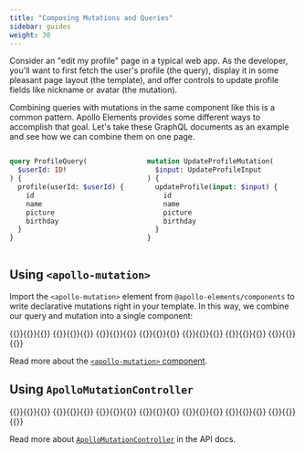 ```yaml
---
title: "Composing Mutations and Queries"
sidebar: guides
weight: 30
---
```


Consider an "edit my profile" page in a typical web app. As the developer, you'll want to first fetch the user's profile (the query), display it in some pleasant page layout (the template), and offer controls to update profile fields like nickname or avatar (the mutation).

Combining queries with mutations in the same component like this is a common pattern. Apollo Elements provides some different ways to accomplish that goal. Let's take these GraphQL documents as an example and see how we can combine them on one page.

<style>
  #gql-documents {
    display: grid;
    gap: 12px 6px;
    grid-template: auto auto / auto;
  }

  #gql-documents pre {
    height: 100%;
  }

  @media (min-width: 600px) {
    #gql-documents {
      grid-template: auto / auto auto;
    }
  }
</style>

<div id="gql-documents">

```graphql copy
query ProfileQuery(
  $userId: ID!
) {
  profile(userId: $userId) {
    id
    name
    picture
    birthday
  }
}
```

```graphql copy
mutation UpdateProfileMutation(
  $input: UpdateProfileInput
) {
  updateProfile(input: $input) {
    id
    name
    picture
    birthday
  }
}
```

</div>

## Using `<apollo-mutation>`

<a hidden id="#example-edit-user-profile"></a>

Import the `<apollo-mutation>` element from `@apollo-elements/components` to write declarative mutations right in your template. In this way, we combine our query and mutation into a single component:

<code-tabs collection="libraries" default-tab="lit">
  {{<code-tab package="html">}}{{<include "apollo-mutation-html.html">}}{{</code-tab>}}
  {{<code-tab package="mixins">}}{{<include "apollo-mutation-mixins.ts">}}{{</code-tab>}}
  {{<code-tab package="lit">}}{{<include "apollo-mutation-lit.ts">}}{{</code-tab>}}
  {{<code-tab package="fast">}}{{<include "apollo-mutation-fast.ts">}}{{</code-tab>}}
  {{<code-tab package="haunted">}}{{<include "apollo-mutation-haunted.ts">}}{{</code-tab>}}
  {{<code-tab package="atomico">}}{{<include "apollo-mutation-atomico.tsx">}}{{</code-tab>}}
  {{<code-tab package="hybrids">}}{{<include "apollo-mutation-hybrids.ts">}}{{</code-tab>}}
</code-tabs>

Read more about the [`<apollo-mutation>` component](/api/components/apollo-mutation/).

## Using `ApolloMutationController`

<code-tabs collection="libraries" default-tab="lit">
  {{<code-tab package="html">}}{{<include "mutation-controller-html.html">}}{{</code-tab>}}
  {{<code-tab package="mixins">}}{{<include "mutation-controller-mixins.ts">}}{{</code-tab>}}
  {{<code-tab package="lit">}}{{<include "mutation-controller-lit.ts">}}{{</code-tab>}}
  {{<code-tab package="fast">}}{{<include "mutation-controller-fast.ts">}}{{</code-tab>}}
  {{<code-tab package="haunted">}}{{<include "mutation-controller-haunted.ts">}}{{</code-tab>}}
  {{<code-tab package="atomico">}}{{<include "mutation-controller-atomico.tsx">}}{{</code-tab>}}
  {{<code-tab package="hybrids">}}{{<include "mutation-controller-hybrids.ts">}}{{</code-tab>}}
</code-tabs>

Read more about [`ApolloMutationController`](/api/core/controllers/mutation/) in the API docs.
